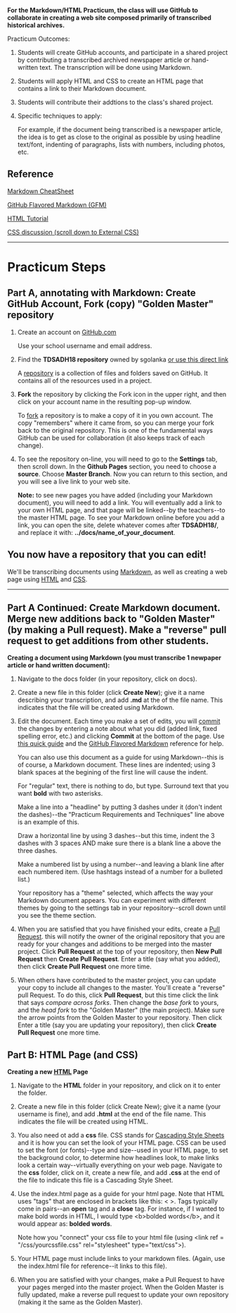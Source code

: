 **For the Markdown/HTML Practicum, the class will use GitHub to collaborate in creating a web site composed primarily of transcribed historical archives.**

Practicum Outcomes:

1. Students will create GitHub accounts, and participate in a shared project by contributing a transcribed archived newspaper article or hand-written text. The transcription will be done using Markdown.

2. Students will apply HTML and CSS to create an HTML page that contains a link to their Markdown document.  

3. Students will contribute their addtions to the class's shared project.

4. Specific techniques to apply:

   For example, if the document being transcribed is a newspaper article, the idea is to get as close to the original as possible by using headline text/font, indenting of paragraphs, lists with numbers, including photos, etc. 


Reference
---

[Markdown CheatSheet](https://docs.google.com/document/d/1UAGXEyo_Yx6PSOJQR3r9mea1lI43aIdbhqFKpQI8U5E/edit)

[GitHub Flavored Markdown (GFM)](https://github.github.com/gfm/)

[HTML Tutorial](https://www.w3schools.com/html/html_intro.asp)

[CSS discussion (scroll down to External CSS)](https://www.w3schools.com/html/html_css.asp)


   ---
   
Practicum Steps
===

Part A, annotating with Markdown: Create GitHub Account, Fork (copy) "Golden Master" repository
---

1. Create an account on [GitHub.com](https://github.com/)

   Use your school username and email address.
   
2. Find the **TDSADH18 repository** owned by sgolanka [or use this direct link](https://github.com/sgolanka/TDSADH18)

   A [repository](https://help.github.com/articles/github-glossary/#repository) is a collection of files and folders saved on GitHub. It contains all of the resources used in a project.
   
3. **Fork** the repository by clicking the Fork icon in the upper right, and then click on your account name in the resulting pop-up window.

   To [fork](https://help.github.com/articles/github-glossary/#fork) a repository is to make a copy of it in you own account. The copy "remembers" where it came from, so you can merge your fork back to the original repository. This is one of the fundamental ways GitHub can be used for collaboration (it also keeps track of each change).
   
4. To see the repository on-line, you will need to go to the **Settings** tab, then scroll down.  In the **Github Pages** section, you need to choose a **source**.  Choose **Master Branch**.  Now you can return to this section, and you will see a live link to your web site.

   **Note:** to see new pages you have added (including your Markdown document), you will need to add a link.  You will eventually add a link to your own HTML page, and that page will be linked--by the teachers--to the master HTML page.  To see your Markdown online before you add a link, you can open the site, delete whatever comes after **TDSADH18/**, and replace it with: **../docs/name_of_your_document**.
   
You now have a repository that you can edit!
---

We'll be transcribing documents using [Markdown](https://help.github.com/articles/github-glossary/#markdown), as well as creating a web page using [HTML](https://en.wikipedia.org/wiki/HTML) and [CSS](https://en.wikipedia.org/wiki/Cascading_Style_Sheets).

   ---

Part A Continued: Create Markdown document.  Merge new additions back to "Golden Master" (by making a Pull request).  Make a "reverse" pull request to get additions from other students.
---

**Creating a document using Markdown (you must transcribe 1 newpaper article or hand written document):**

1. Navigate to the docs folder (in your repository, click on docs).

2. Create a new file in this folder (click **Create New**); give it a name describing your transcription, and add **.md** at the of the file name. This indicates that the file will be created using Markdown.

3. Edit the document.  Each time you make a set of edits, you will [commit](https://help.github.com/articles/github-glossary/#commit) the changes by entering a note about what you did (added link, fixed spelling error, etc.) and clicking **Commit** at the bottom of the page. Use [this quick guide](https://docs.google.com/document/d/1UAGXEyo_Yx6PSOJQR3r9mea1lI43aIdbhqFKpQI8U5E/edit?usp=sharing) and the [GitHub Flavored Markdown](https://github.github.com/gfm/) reference for help.

   You can also use this document as a guide for using Markdown--this is of course, a Markdown document. These lines are indented; using 3 blank spaces at the begining of the first line will cause the indent.  
   
   For "regular" text, there is nothing to do, but type.  Surround text that you want **bold** with two asterisks.
   
   Make a line into a "headline" by putting 3 dashes under it (don't indent the dashes)--the "Practicum Requirements and Techniques" line above is an example of this.
   
   Draw a horizontal line by using 3 dashes--but this time, indent the 3 dashes with 3 spaces AND make sure there is a blank line a above the three dashes.
   
   Make a numbered list by using a number--and leaving a blank line after each numbered item. (Use hashtags instead of a number for a bulleted list.)
   
   Your repository has a "theme" selected, which affects the way your Markdown document appears.  You can experiment with different themes by going to the settings tab in your repository--scroll down until you see the theme section.
   
4. When you are satisfied that you have finished your edits, create a [Pull Request](https://help.github.com/articles/github-glossary/#pull-request).  this will notify the owner of the original repository that you are ready for your changes and additions to be merged into the master project.  Click **Pull Request** at the top of your repository, then **New Pull Request** then **Create Pull Request**.  Enter a title (say what you added), then click **Create Pull Request** one more time.

5. When others have contributed to the master project, you can update your copy to include all changes to the master. You'll create a "reverse" pull Request.  To do this, click **Pull Request**, but this time click the link that says *compare across forks*. Then change the *base fork* to yours, and the *head fork* to the "Golden Master" (the main project). Make sure the arrow points from the Golden Master to your repository.  Then click Enter a title (say you are updating your repository), then click **Create Pull Request** one more time.

Part B: HTML Page (and CSS)
---

**Creating a new [HTML](https://help.github.com/articles/github-glossary/#markdown) Page**

1. Navigate to the **HTML** folder in your repository, and click on it to enter the folder.

2. Create a new file in this folder (click Create New); give it a name (your username is fine), and add **.html** at the end of the file name. This indicates the file will be created using HTML.

3. You also need ot add a **css** file.  CSS stands for [Cascading Style Sheets](https://en.wikipedia.org/wiki/Cascading_Style_Sheets) and it is how you can set the look of your HTML page. CSS can be used to set the font (or fonts)--type and size--used in your HTML page, to set the background color, to determine how headlines look, to make links look a certain way--virtually everything on your web page.
   Navigate to the **css** folder, click on it, create a new file, and add **.css** at the end of the file to indicate this file is a Cascading Style Sheet.

4. Use the index.html page as a guide for your html page.  Note that HTML uses "tags" that are enclosed in brackets like this: < >. Tags typically come in pairs--an **open** tag and a **close** tag.  For instance, if I wanted to make bold words in HTML, I would type \<b>bolded words\</b>, and it would appear as: **bolded words**.
   
   Note how you "connect" your css file to your html file (using \<link ref = "/css/yourcssfile.css" rel="stylesheet" type="text/css"\>).

5. Your HTML page must include links to your markdown files. (Again, use the index.html file for reference--it links to this file).

6. When you are satisfied with your changes, make a Pull Request to have your pages merged into the master project.  When the Golden Master is fully updated, make a reverse pull request to update your own repository (making it the same as the Golden Master).



